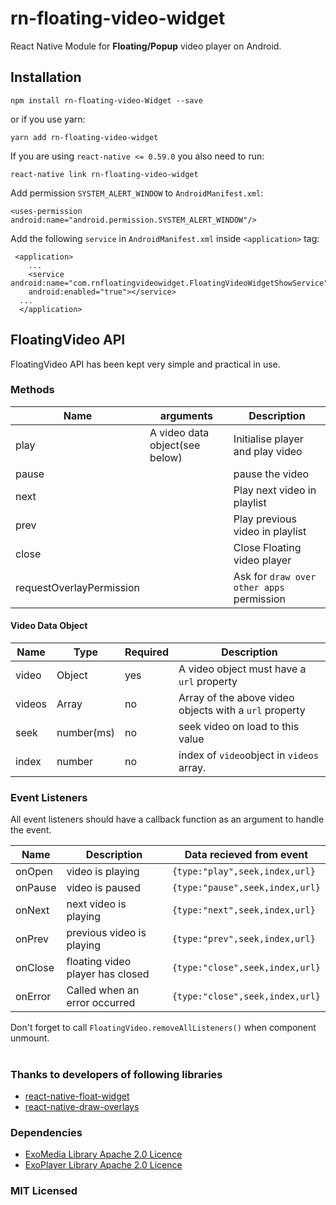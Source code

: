 # rn-floating-video-widget

React Native Module for **Floating/Popup** video player on Android.  

## Installation

    npm install rn-floating-video-Widget --save
or if you use yarn:

    yarn add rn-floating-video-widget

If you are using `react-native <= 0.59.0` you also need to run:

    react-native link rn-floating-video-widget

Add permission `SYSTEM_ALERT_WINDOW` to `AndroidManifest.xml`:

    <uses-permission android:name="android.permission.SYSTEM_ALERT_WINDOW"/>
Add the following `service` in `AndroidManifest.xml` inside `<application>` tag:

     <application>
        ...
        <service android:name="com.rnfloatingvideowidget.FloatingVideoWidgetShowService"  
        android:enabled="true"></service>
      ...
      </application>
    

## FloatingVideo API
FloatingVideo API has been kept very simple and practical in use.
### Methods
|Name|arguments|Description|
|--|--|--|
| play |A video data object(see below)  | Initialise player and play video
| pause| |pause the video
|next||Play next video in playlist
|prev||Play previous video in playlist
|close||Close Floating video player
|requestOverlayPermission||Ask for `draw over other apps` permission

#### Video Data Object
|Name|Type|Required|Description
|--|--|--|--|
| video |Object  | yes|A video object must have a `url` property
| videos | Array|no |Array of the above video objects with a `url` property
| seek | number(ms) |no |seek video on load to this value
| index | number | no| index of `video`object in `videos` array.


### Event Listeners
All event listeners should have a callback function as an argument to handle the event.

|Name|Description|Data recieved from event|
|--|--|--|
| onOpen |video is playing | `{type:"play",seek,index,url}`
| onPause|video is paused| `{type:"pause",seek,index,url}` 
|onNext|next video is playing| `{type:"next",seek,index,url}`
|onPrev|previous video is playing| `{type:"prev",seek,index,url}`
|onClose|floating video player has closed| `{type:"close",seek,index,url}`
|onError|Called when an error occurred| `{type:"close",seek,index,url}`

Don't forget to call `FloatingVideo.removeAllListeners()` when component unmount.
#
### Thanks to developers of following libraries

 - [react-native-float-widget](https://github.com/thebylito/react-native-float-widget)
 - [react-native-draw-overlays](https://github.com/MaxToyberman/react-native-draw-overlays)

### Dependencies

 -  [ExoMedia Library Apache 2.0 Licence](https://github.com/brianwernick/ExoMedia)
 - [ExoPlayer Library Apache 2.0 Licence](https://github.com/google/ExoPlayer)

### MIT Licensed
